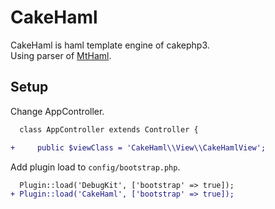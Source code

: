 # CakeHaml

CakeHaml is haml template engine of cakephp3.  
Using parser of [MtHaml](https://github.com/arnaud-lb/MtHaml).

## Setup

Change AppController.

```diff
  class AppController extends Controller {

+     public $viewClass = 'CakeHaml\\View\\CakeHamlView';

```

Add plugin load to `config/bootstrap.php`.

```diff
  Plugin::load('DebugKit', ['bootstrap' => true]);
+ Plugin::load('CakeHaml', ['bootstrap' => true]);
```